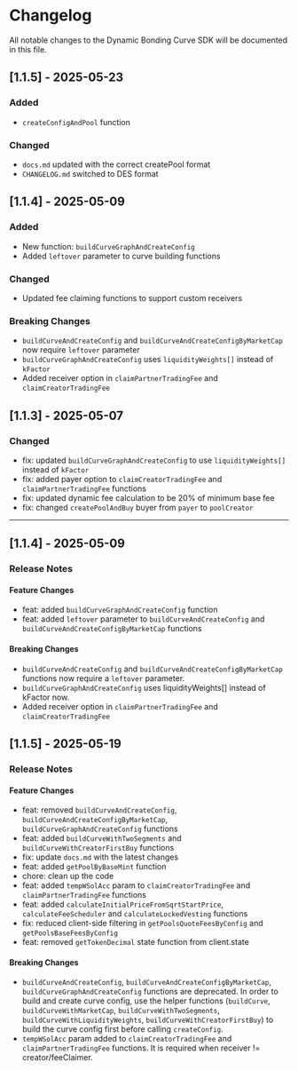 # Changelog

All notable changes to the Dynamic Bonding Curve SDK will be documented in this file.

## [1.1.5] - 2025-05-23

### Added

- `createConfigAndPool` function

### Changed 

- `docs.md` updated with the correct createPool format
- `CHANGELOG.md` switched to DES format

## [1.1.4] - 2025-05-09

### Added

- New function: `buildCurveGraphAndCreateConfig`
- Added `leftover` parameter to curve building functions

### Changed

- Updated fee claiming functions to support custom receivers

### Breaking Changes

- `buildCurveAndCreateConfig` and `buildCurveAndCreateConfigByMarketCap` now require `leftover` parameter
- `buildCurveGraphAndCreateConfig` uses `liquidityWeights[]` instead of `kFactor`
- Added receiver option in `claimPartnerTradingFee` and `claimCreatorTradingFee`

## [1.1.3] - 2025-05-07

### Changed

- fix: updated `buildCurveGraphAndCreateConfig` to use `liquidityWeights[]` instead of `kFactor`
- fix: added payer option to `claimCreatorTradingFee` and `claimPartnerTradingFee` functions
- fix: updated dynamic fee calculation to be 20% of minimum base fee
- fix: changed `createPoolAndBuy` buyer from `payer` to `poolCreator`

---

## [1.1.4] - 2025-05-09

### Release Notes

#### Feature Changes

- feat: added `buildCurveGraphAndCreateConfig` function
- feat: added `leftover` parameter to `buildCurveAndCreateConfig` and `buildCurveAndCreateConfigByMarketCap` functions

#### Breaking Changes

- `buildCurveAndCreateConfig` and `buildCurveAndCreateConfigByMarketCap` functions now require a `leftover` parameter.
- `buildCurveGraphAndCreateConfig` uses liquidityWeights[] instead of kFactor now.
- Added receiver option in `claimPartnerTradingFee` and `claimCreatorTradingFee`

## [1.1.5] - 2025-05-19

### Release Notes

#### Feature Changes

- feat: removed `buildCurveAndCreateConfig`, `buildCurveAndCreateConfigByMarketCap`, `buildCurveGraphAndCreateConfig` functions
- feat: added `buildCurveWithTwoSegments` and `buildCurveWithCreatorFirstBuy` functions
- fix: update `docs.md` with the latest changes
- feat: added `getPoolByBaseMint` function
- chore: clean up the code
- feat: added `tempWSolAcc` param to `claimCreatorTradingFee` and `claimPartnerTradingFee` functions
- feat: added `calculateInitialPriceFromSqrtStartPrice`, `calculateFeeScheduler` and `calculateLockedVesting` functions
- fix: reduced client-side filtering in `getPoolsQuoteFeesByConfig` and `getPoolsBaseFeesByConfig`
- feat: removed `getTokenDecimal` state function from client.state

#### Breaking Changes

- `buildCurveAndCreateConfig`, `buildCurveAndCreateConfigByMarketCap`, `buildCurveGraphAndCreateConfig` functions are deprecated. In order to build and create curve config, use the helper functions (`buildCurve`, `buildCurveWithMarketCap`, `buildCurveWithTwoSegments`, `buildCurveWithLiquidityWeights`, `buildCurveWithCreatorFirstBuy`) to build the curve config first before calling `createConfig`.
- `tempWSolAcc` param added to `claimCreatorTradingFee` and `claimPartnerTradingFee` functions. It is required when receiver != creator/feeClaimer.
